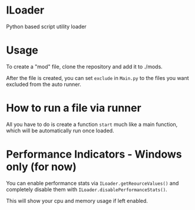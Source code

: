 # ILoader
Python based script utility loader


# Usage

To create a "mod" file, clone the repository and add it to ./mods.

After the file is created, you can set `exclude` in `Main.py` to the files you want excluded from the auto runner.

# How to run a file via runner

All you have to do is create a function `start` much like a main function, which will be automatically run once loaded.

# Performance Indicators - Windows only (for now)

You can enable performance stats via `ILoader.getReourceValues()` and completely disable them with  `ILoader.disablePerformanceStats()`.

This will show your cpu and memory usage if left enabled.
